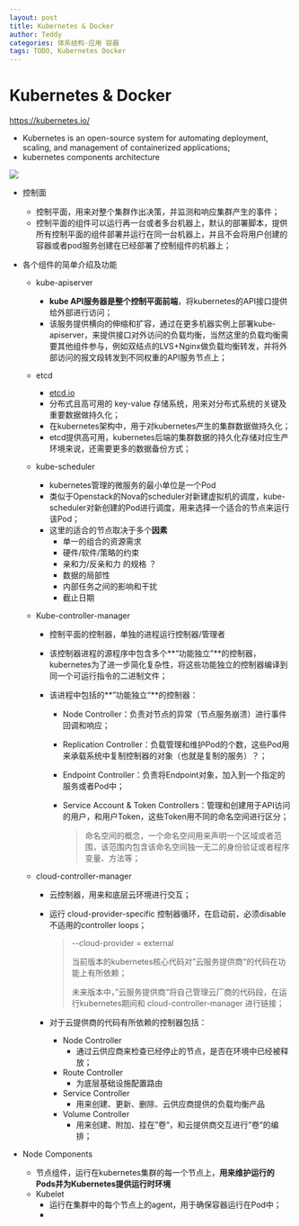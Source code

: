 ```yaml
---
layout: post
title: Kubernetes & Docker
author: Teddy
categories: 体系结构-应用 容器
tags: TODO, Kubernetes Docker
---
```



# Kubernetes & Docker

https://kubernetes.io/

* Kubernetes is  an open-source system for automating deployment, scaling, and management of containerized applications;
* kubernetes components architecture

![](/Users/teddyna/Develop/dev/teddygoodman.github.io/img/components-of-kubernetes.png)

* 控制面

  * 控制平面，用来对整个集群作出决策，并监测和响应集群产生的事件；
  * 控制平面的组件可以运行再一台或者多台机器上，默认的部署脚本，提供所有控制平面的组件部署并运行在同一台机器上，并且不会将用户创建的容器或者pod服务创建在已经部署了控制组件的机器上；

* 各个组件的简单介绍及功能

  * kube-apiserver

    * **kube API服务器是整个控制平面前端**，将kubernetes的API接口提供给外部进行访问；
    * 该服务提供横向的伸缩和扩容，通过在更多机器实例上部署kube-apiserver，来提供接口对外访问的负载均衡，当然这里的负载均衡需要其他组件参与，例如双结点的LVS+Nginx做负载均衡转发，并将外部访问的报文段转发到不同权重的API服务节点上；

  * etcd

    * [etcd.io](https://etcd.io/)
    * 分布式且高可用的 key-value 存储系统，用来对分布式系统的关键及重要数据做持久化；
    * 在kubernetes架构中，用于对kubernetes产生的集群数据做持久化；
    * etcd提供高可用，kubernetes后端的集群数据的持久化存储对应生产环境来说，还需要更多的数据备份方式；

  * kube-scheduler

    * kubernetes管理的微服务的最小单位是一个Pod
    * 类似于Openstack的Nova的scheduler对新建虚拟机的调度，kube-scheduler对新创建的Pod进行调度，用来选择一个适合的节点来运行该Pod；
    * 这里的适合的节点取决于多个**因素**
      * 单一的组合的资源需求
      * 硬件/软件/策略的约束
      * 亲和力/反亲和力 的规格 ？
      * 数据的局部性
      * 内部任务之间的影响和干扰
      * 截止日期

  * Kube-controller-manager

    * 控制平面的控制器，单独的进程运行控制器/管理者

    * 该控制器进程的源程序中包含多个**“功能独立”**的控制器，kubernetes为了进一步简化复杂性，将这些功能独立的控制器编译到同一个可运行指令的二进制文件；

    * 该进程中包括的**”功能独立“**的控制器：

      * Node Controller：负责对节点的异常（节点服务崩溃）进行事件回调和响应；

      * Replication Controller：负载管理和维护Pod的个数，这些Pod用来承载系统中复制控制器的对象（也就是复制的服务）？；

      * Endpoint Controller：负责将Endpoint对象，加入到一个指定的服务或者Pod中；

      * Service Account & Token Controllers：管理和创建用于API访问的用户，和用户Token，这些Token用不同的命名空间进行区分；

        > 命名空间的概念，一个命名空间用来声明一个区域或者范围，该范围内包含该命名空间独一无二的身份验证或者程序变量、方法等；

  * cloud-controller-manager

    * 云控制器，用来和底层云环境进行交互；

    * 运行 cloud-provider-specific 控制器循环，在启动前，必须disable不适用的controller loops；

      > --cloud-provider = external
      >
      > 当前版本的kubernetes核心代码对”云服务提供商“的代码在功能上有所依赖；
      >
      > 未来版本中，”云服务提供商“将自己管理云厂商的代码段，在运行kubernetes期间和 cloud-controller-manager 进行链接；

    * 对于云提供商的代码有所依赖的控制器包括：

      * Node Controller
        *  通过云供应商来检查已经停止的节点，是否在环境中已经被释放；
      * Route Controller
        *  为底层基础设施配置路由
      * Service Controller
        * 用来创建、更新、删除、云供应商提供的负载均衡产品
      * Volume Controller
        * 用来创建、附加、挂在”卷“，和云提供商交互进行”卷“的编排；

* Node Components

  * 节点组件，运行在kubernetes集群的每一个节点上，**用来维护运行的Pods并为Kubernetes提供运行时环境**
  * Kubelet
    * 运行在集群中的每个节点上的agent，用于确保容器运行在Pod中；
    * 

